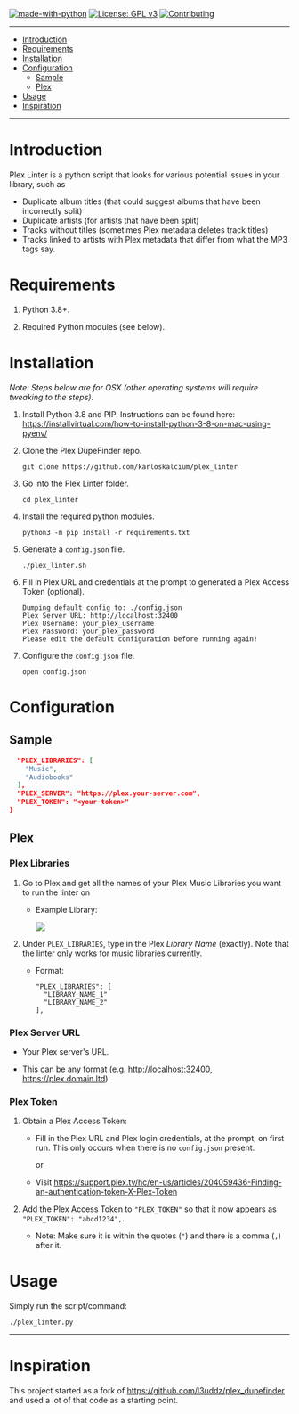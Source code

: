 [![made-with-python](https://img.shields.io/badge/Made%20with-Python-blue.svg?style=flat-square)](https://www.python.org/)
[![License: GPL v3](https://img.shields.io/badge/License-GPL%203-blue.svg?style=flat-square)](https://github.com/karloskalcium/plex_linter/blob/master/LICENSE.md)
[![Contributing](https://img.shields.io/badge/Contributing-gray.svg?style=flat-square)](CONTRIBUTING.md)

---

<!-- TOC depthFrom:1 depthTo:2 withLinks:1 updateOnSave:1 orderedList:0 -->

- [Introduction](#introduction)
- [Requirements](#requirements)
- [Installation](#installation)
- [Configuration](#configuration)
  - [Sample](#sample)
  - [Plex](#plex)
- [Usage](#usage)
- [Inspiration](#inspiration)

<!-- /TOC -->

---

# Introduction

Plex Linter is a python script that looks for various potential issues in your library, such as 
  * Duplicate album titles (that could suggest albums that have been incorrectly split)
  * Duplicate artists (for artists that have been split)
  * Tracks without titles (sometimes Plex metadata deletes track titles)
  * Tracks linked to artists with Plex metadata that differ from what the MP3 tags say.

# Requirements

1. Python 3.8+.

1. Required Python modules (see below).


# Installation

_Note: Steps below are for OSX (other operating systems will require tweaking to the steps)._

1. Install Python 3.8 and PIP. Instructions can be found here: https://installvirtual.com/how-to-install-python-3-8-on-mac-using-pyenv/

1. Clone the Plex DupeFinder repo.

   ```
   git clone https://github.com/karloskalcium/plex_linter
   ```

1. Go into the Plex Linter folder.

   ```
   cd plex_linter
   ```

1. Install the required python modules.

   ```
   python3 -m pip install -r requirements.txt
   ```

1. Generate a `config.json` file.

   ```
   ./plex_linter.sh
   ```

1. Fill in Plex URL and credentials at the prompt to generated a Plex Access Token (optional).

   ```
   Dumping default config to: ./config.json
   Plex Server URL: http://localhost:32400
   Plex Username: your_plex_username
   Plex Password: your_plex_password
   Please edit the default configuration before running again!
   ```

1. Configure the `config.json` file.

   ```
   open config.json
   ```


# Configuration

## Sample

```json
  "PLEX_LIBRARIES": [
    "Music",
    "Audiobooks"
  ],
  "PLEX_SERVER": "https://plex.your-server.com",
  "PLEX_TOKEN": "<your-token>"
}
```

## Plex

### Plex Libraries

1. Go to Plex and get all the names of your Plex Music Libraries you want to run the linter on

   - Example Library:

     ![](https://i.imgur.com/JFRTD1m.png)

1. Under `PLEX_LIBRARIES`, type in the Plex *Library Name* (exactly). Note that the linter only works for music libraries currently.

   - Format:

     ```
     "PLEX_LIBRARIES": [
       "LIBRARY_NAME_1"
       "LIBRARY_NAME_2"
     ],
     ```

### Plex Server URL

- Your Plex server's URL.

- This can be any format (e.g. <http://localhost:32400>, <https://plex.domain.ltd>).

### Plex Token

1. Obtain a Plex Access Token:

   - Fill in the Plex URL and Plex login credentials, at the prompt, on first run. This only occurs when there is no `config.json` present.

     or

   - Visit https://support.plex.tv/hc/en-us/articles/204059436-Finding-an-authentication-token-X-Plex-Token

1. Add the Plex Access Token to `"PLEX_TOKEN"` so that it now appears as `"PLEX_TOKEN": "abcd1234",`.

   - Note: Make sure it is within the quotes (`"`) and there is a comma (`,`) after it.


# Usage

Simply run the script/command:

```
./plex_linter.py
```

***

# Inspiration

This project started as a fork of https://github.com/l3uddz/plex_dupefinder and used a lot of that code as a starting point.

